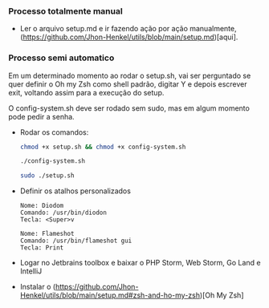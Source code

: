 ### Processo totalmente manual
- Ler o arquivo setup.md e ir fazendo ação por ação manualmente, (https://github.com/Jhon-Henkel/utils/blob/main/setup.md)[aqui].

### Processo semi automatico
Em um determinado momento ao rodar o setup.sh, vai ser perguntado se quer definir o Oh my Zsh como shell padrão, digitar Y e depois escrever exit, voltando assim para a execução do setup.

O config-system.sh deve ser rodado sem sudo, mas em algum momento pode pedir a senha.

- Rodar os comandos:
  ```bash
  chmod +x setup.sh && chmod +x config-system.sh
  ```
  ```bash
  ./config-system.sh
  ```
  ```bash
  sudo ./setup.sh
  ```
- Definir os atalhos personalizados
  ```
  Nome: Diodom
  Comando: /usr/bin/diodon
  Tecla: <Super>v
  ```
  ```
  Nome: Flameshot
  Comando: /usr/bin/flameshot gui
  Tecla: Print
  ```

- Logar no Jetbrains toolbox e baixar o PHP Storm, Web Storm, Go Land e IntelliJ
- Instalar o (https://github.com/Jhon-Henkel/utils/blob/main/setup.md#zsh-and-ho-my-zsh)[Oh My Zsh]
